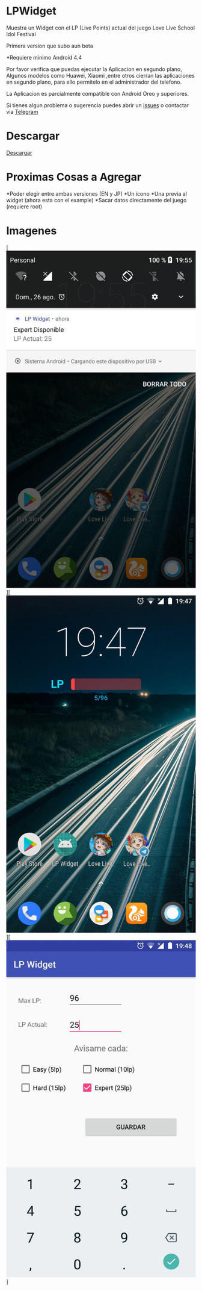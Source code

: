 # LPWidget
Muestra un Widget con el LP (Live Points) actual del juego Love Live School Idol Festival

Primera version que subo aun beta

*Requiere minimo Android 4.4

Por favor verifica que puedas ejecutar la Aplicacion en segundo plano, Algunos modelos como Huawei, Xiaomi ,entre otros cierran las aplicaciones en segundo plano, para ello permitelo en el administrador del  telefono.

La Aplicacion es parcialmente compatible con Android Oreo y superiores.

Si tienes algun problema o sugerencia puedes abrir un [Issues](https://github.com/Maralexbar/LPWidget/issues) o contactar via [Telegram](https://t.me/otakuposer)

# Descargar

[Descargar](https://github.com/Maralexbar/LPWidget/releases)

# Proximas Cosas a Agregar

*Poder elegir entre ambas versiones (EN y JP)
*Un icono
*Una previa al widget (ahora esta con el example)
*Sacar datos directamente del juego (requiere root)


# Imagenes

[![Imagen1](img1.jpg?raw=true)][![Imagen2](img2.jpg?raw=true)][![Imagen3](img3.jpg?raw=true)]



